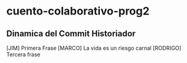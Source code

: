 # cuento-colaborativo-prog2
## Dinamica del Commit Historiador

[JIM] Primera Frase
[MARCO] La vida es un riesgo carnal
[RODRIGO] Tercera frase
